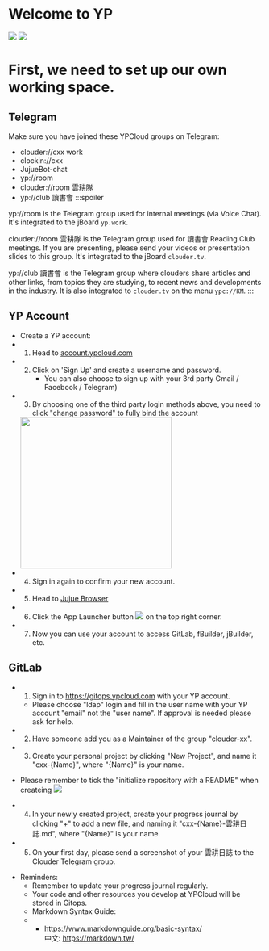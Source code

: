 # Welcome to YP
![](https://i.imgur.com/FTdU6lQ.jpg)
![](https://i.imgur.com/kR4cYiI.jpg)

# First, we need to set up our own working space.
## Telegram
Make sure you have joined these YPCloud groups on Telegram:
* clouder://cxx work
* clockin://cxx
* JujueBot-chat
* yp://room
* clouder://room 雲耕隊
* yp://club 讀書會
:::spoiler

yp://room is the Telegram group used for internal meetings (via Voice Chat). It's integrated to the jBoard `yp.work`. 

clouder://room 雲耕隊 is the Telegram group used for 讀書會 Reading Club meetings. If you are presenting, please send your videos or presentation slides to this group. It's integrated to the jBoard `clouder.tv`. 

yp://club 讀書會 is the Telegram group where clouders share articles and other links, from topics they are studying, to recent news and developments in the industry. It is also integrated to `clouder.tv` on the menu `ypc://KM`.
:::

## YP Account
* Create a YP account:
 * 1. Head to [account.ypcloud.com](https://account.ypcloud.com/#/login)
 * 2. Click on 'Sign Up' and create a username and password.
        - You can also choose to sign up with your 3rd party Gmail / Facebook / Telegram)
 * 3. By choosing one of the third party login methods above, you need to  click "change password" to fully bind the account
    <img src="https://i.imgur.com/TAbqWvv.png" width=300 height=300>
 * 4. Sign in again to confirm your new account.
 * 5. Head to [Jujue Browser](https://jujue.app/browser)
 * 6. Click the App Launcher button ![](https://i.imgur.com/3eNN7Er.png) on the top right corner.
 * 7. Now you can use your account to access GitLab, fBuilder, jBuilder, etc.

## GitLab
- 1. Sign in to https://gitops.ypcloud.com with your YP account.
   - Please choose "ldap" login and fill in the user name with your YP account "email" not the "user name". If approval is needed please ask for help.
- 2. Have someone add you as a Maintainer of the group "clouder-xx".
- 3. Create your personal project by clicking "New Project", and name it "cxx-{Name}", where "{Name}" is your name.
* Please remember to tick the "initialize repository with a README" when createing 
![](https://i.imgur.com/H4ZX5na.png)
- 4. In your newly created project, create your progress journal by clicking "+" to add a new file, and naming it "cxx-{Name}-雲耕日誌.md", where "{Name}" is your name. 
- 5. On your first day, please send a screenshot of your 雲耕日誌 to the Clouder Telegram group. 

* Reminders: 
    * Remember to update your progress journal regularly.
    * Your code and other resources you develop at YPCloud will be stored in Gitops.
    * Markdown Syntax Guide: 
    * - https://www.markdownguide.org/basic-syntax/ <br> 中文: https://markdown.tw/
